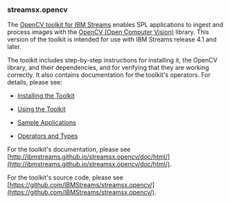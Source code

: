 ### streamsx.opencv

The [OpenCV toolkit for IBM Streams](http://ibmstreams.github.io/streamsx.opencv/) enables SPL applications to ingest and process images with the [OpenCV (Open Computer Vision)](http://opencv.org/) library. This version of the toolkit is intended for use with IBM Streams release 4.1 and later.

The toolkit includes step-by-step instructions for installing it, the OpenCV library, and their dependencies, and for verifying that they are working correctly. It also contains documentation for the toolkit's operators. For details, please see:

- [Installing the Toolkit](http://ibmstreams.github.io/streamsx.opencv/doc/html/InstallingToolkit.html)

- [Using the Toolkit](http://ibmstreams.github.io/streamsx.opencv/doc/html/UsingToolkit.html)

- [Sample Applications](http://ibmstreams.github.io/streamsx.opencv/doc/html/SampleApplications.html)

- [Operators and Types](http://ibmstreams.github.io/streamsx.opencv/doc/html/OperatorsAndTypes.html)

For the toolkit's documentation, please see [http://ibmstreams.github.io/streamsx.opencv/doc/html/](http://ibmstreams.github.io/streamsx.opencv/doc/html/).

For the toolkit's source code, please see [https://github.com/IBMStreams/streamsx.opencv/](https://github.com/IBMStreams/streamsx.opencv/).

